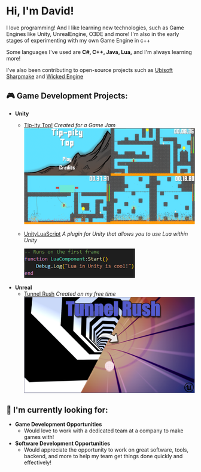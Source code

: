 <h1>Hi, I'm David! </h1>
  <p> I love programming! And I like learning new technologies, such as Game Engines like Unity, UnrealEngine, O3DE and more!
  I'm also in the early stages of experimenting with my own Game Engine in c++</p>
  
  <p> Some languages I've used are <b>C#, C++, Java, Lua,</b> and I'm always learning more!</p>

I've also been contributing to open-source projects such as [Ubisoft Sharpmake](https://github.com/ubisoft/Sharpmake) and [Wicked Engine](https://github.com/turanszkij/WickedEngine)
  
<h2>🎮 Game Development Projects:</h2>

- <b>Unity</b>
  - [Tip-ity Top!](https://ddev101.itch.io/tip-pity-top) *Created for a Game Jam*
    ![Tip-ity Top! Gallery](/Images/Tip-ityTopGallery.png?raw=true "Tip-ity Top! Gallery")
  - [UnityLuaScript](https://github.com/DDev101/UnityLuaScript) *A plugin for Unity that allows you to use Lua within Unity*
  
    ![Lua Gallery](/Images/LuaGallery.png?raw=true "Lua Gallery")
- <b>Unreal</b>
  - [Tunnel Rush](https://ddev101.itch.io/tunnel-rush) *Created on my free time*
  ![TunnelRush Gallery](/Images/TunnelRushGallery.png?raw=true "TunnelRush Gallery")

<h2>🔭 I'm currently looking for:</h2>

- <b>Game Development Opportunities</b>
  - Would love to work with a dedicated team at a company to make games with!
- <b>Software Development Opportunities</b>
  - Would appreciate the opportunity to work on great software, tools, backend, and more to help my team get things done quickly and effectively!

<!--
TODO:
<h2>📜 Certifications </h2>

<h2>Connect with me:</h2>

[<img align="left" alt=" | LinkedIn" width="22px" src="https://cdn.jsdelivr.net/npm/simple-icons@v3/icons/linkedin.svg" />][linkedin]

[linkedin]: https://www.linkedin.com/
-->
